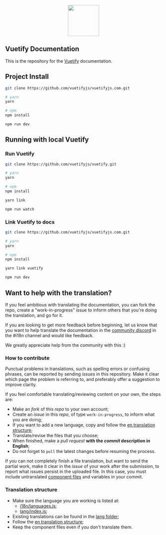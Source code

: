 <p align="center">
  <a href="https://vuetifyjs.com" target="_blank"><img width="100"src="https://vuetifyjs.com/static/doc-images/logo.svg"></a>
</p>

## Vuetify Documentation
<p>This is the repository for the <a href="https://vuetifyjs.com" target="_blank">Vuetify</a> documentation.</p>

## Project Install

``` bash
git clone https://github.com/vuetifyjs/vuetifyjs.com.git

# yarn
yarn

# npm
npm install

npm run dev
```

## Running with local Vuetify

### Run Vuetify

``` bash
git clone https://github.com/vuetifyjs/vuetify.git

# yarn
yarn

# npm
npm install

yarn link

npm run watch
```

### Link Vuetify to docs

``` bash
git clone https://github.com/vuetifyjs/vuetifyjs.com.git

# yarn
yarn

# npm
npm install

yarn link vuetify

npm run dev
```

## Want to help with the translation?

If you feel ambitious with translating the documentation, you can fork the repo, create a "work-in-progress" issue to inform others that you're doing the translation, and go for it.

If you are looking to get more feedback before beginning, let us know that you want to help translate the documentation in the [community discord](https://community.vuetifyjs.com/) in the #i18n channel and would like feedback.

We greatly appreciate help from the community with this :) 

### How to contribute

Punctual problems in translations, such as spelling errors or confusing phrases, can be reported by sending _issues_ in this repository. Make it clear which page the problem is referring to, and preferably offer a suggestion to improve clarity.

If you feel comfortable translating/reviewing content on your own, the steps are:

- Make an _fork_ of this _repo_ to your own account;
- Create an _issue_ in this _repo_, of type `work-in-progress`, to inform what you are doing;
- If you want to add a new language, copy and follow the [en translation structure](https://github.com/vuetifyjs/vuetifyjs.com/tree/master/lang/en);
- Translate/revise the files that you choose;
- When finished, make a _pull request_ **with the _commit_ description in English**;
- Do not forget to `pull` the latest changes before resuming the process.

If you can not completely finish a file translation, but want to send the partial work, make it clear in the _issue_ of your work after the submission, to report what issues persist in the uploaded file. In this case, you must include untranslated [component files](https://github.com/vuetifyjs/vuetifyjs.com/tree/master/lang/en/components) and variables in your commit.

### Translation structure

- Make sure the language you are working is listed at:
  - [i18n/languages.js](https://github.com/vuetifyjs/vuetifyjs.com/blob/master/i18n/languages.js);
  - [lang/index.js](https://github.com/vuetifyjs/vuetifyjs.com/blob/master/lang/index.js);
- Existing translations can be found in the [lang folder](https://github.com/vuetifyjs/vuetifyjs.com/tree/master/lang);
- Follow the [en translation structure](https://github.com/vuetifyjs/vuetifyjs.com/tree/master/lang/en);
- Keep the component files even if you don't translate them.
